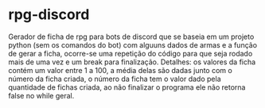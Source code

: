 # rpg-discord
  Gerador de ficha de rpg para bots de discord que se baseia em um projeto python (sem os comandos do bot) com alguuns dados de armas e a função de gerar a ficha, ocorre-se uma repetição do código para que seja rodado mais de uma vez e um break para finalização.
  Detalhes: os valores da ficha contém um valor entre 1 a 100, a média delas são dadas junto com o número da ficha criada, o número da ficha tem o valor dado pela quantidade de fichas criada, ao não finalizar o programa ele não retorna false no while geral.
